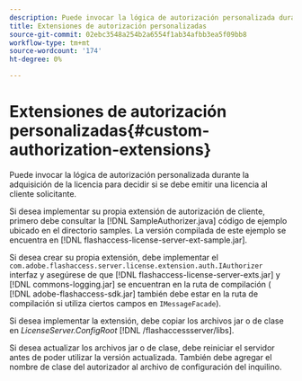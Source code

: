 ```yaml
---
description: Puede invocar la lógica de autorización personalizada durante la adquisición de la licencia para decidir si se debe emitir una licencia al cliente solicitante.
title: Extensiones de autorización personalizadas
source-git-commit: 02ebc3548a254b2a6554f1ab34afbb3ea5f09bb8
workflow-type: tm+mt
source-wordcount: '174'
ht-degree: 0%

---
```


# Extensiones de autorización personalizadas{#custom-authorization-extensions}

Puede invocar la lógica de autorización personalizada durante la adquisición de la licencia para decidir si se debe emitir una licencia al cliente solicitante.

Si desea implementar su propia extensión de autorización de cliente, primero debe consultar la [!DNL SampleAuthorizer.java] código de ejemplo ubicado en el directorio samples. La versión compilada de este ejemplo se encuentra en [!DNL flashaccess-license-server-ext-sample.jar].

Si desea crear su propia extensión, debe implementar el `com.adobe.flashaccess.server.license.extension.auth.IAuthorizer` interfaz y asegúrese de que [!DNL flashaccess-license-server-exts.jar] y [!DNL commons-logging.jar] se encuentran en la ruta de compilación ( [!DNL adobe-flashaccess-sdk.jar] también debe estar en la ruta de compilación si utiliza ciertos campos en `IMessageFacade`).

Si desea implementar la extensión, debe copiar los archivos jar o de clase en *LicenseServer.ConfigRoot* [!DNL /flashaccessserver/libs].

Si desea actualizar los archivos jar o de clase, debe reiniciar el servidor antes de poder utilizar la versión actualizada. También debe agregar el nombre de clase del autorizador al archivo de configuración del inquilino.
